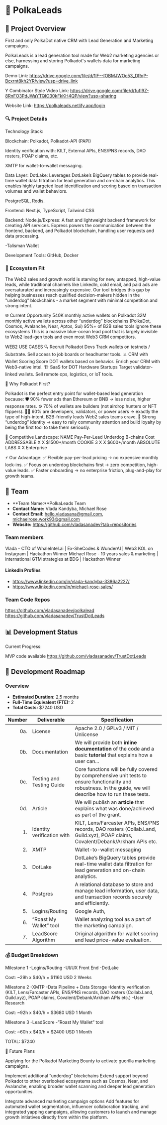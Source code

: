 # 📝 PolkaLeads

## 🌟 Project Overview

First and only PolkaDot native CRM with Lead Generation and Marketing campaigns.

PolkaLeads is a lead generation tool made for Web2 marketing agencies or else, harnessing and storing Polkadot's wallets data for marketing campaigns.

Demo Link: https://drive.google.com/file/d/1IF--fOBMJWOc53_DRqP-Bcxrnt8kh2YR/view?usp=drive_link

Y Combinator Style Video Link:
https://drive.google.com/file/d/1ufI9Z-8RnFO3PdJWaYTQIO30kFkKH4QP/view?usp=sharing

Website Link:
https://polkaleads.netlify.app/login


### 🔍 Project Details

Technology Stack:

Blockchain: Polkadot, Polkadot-API (PAPI)

Identity verification with: KILT, External APIs, ENS/PNS records, DAO rosters, POAP claims, etc. 


XMTP for wallet-to-wallet messaging.

Data Layer:
DotLake: Leverages DotLake’s BigQuery tables to provide real-time wallet data filtration for lead generation and on-chain analytics. This enables highly targeted lead identification and scoring based on transaction volumes and wallet behaviors.

PostgreSQL, Redis.

Frontend:
Next.js, TypeScript, Tailwind CSS

Backend:
Node.js/Express: A fast and lightweight backend framework for creating API services. Express powers the communication between the frontend, backend, and Polkadot blockchain, handling user requests and data processing.

-Talisman Wallet

Development Tools:
GitHub, Docker


### 🧩 Ecosystem Fit

The Web2 sales and growth world is starving for new, untapped, high-value leads, while traditional channels like LinkedIn, cold email, and paid ads are oversaturated and increasingly expensive. Our tool bridges this gap by helping businesses reach qualified decision-makers hidden in the "underdog" blockchains - a market segment with minimal competition and strong intent.

🌐 Current Opportunity
540K monthly active wallets on Polkadot
32M monthly active wallets across other “underdog” blockchains (PolkaDot, Cosmos, Avalanche, Near, Aptos, Sui)
95%+ of B2B sales tools ignore these ecosystems
This is a massive blue-ocean lead pool that is largely invisible to Web2 lead-gen tools and even most Web3 CRM competitors.

WEB2 USE CASES
🔍 Recruit Polkadot Devs
Track wallets on testnets / Substrate. Sell access to job boards or headhunter tools.
📊 CRM with Wallet Scoring
Score DOT wallets based on behavior. Enrich your CRM with Web3-native intel.
🏗️ SaaS for DOT Hardware Startups
Target validator-linked wallets. Sell remote ops, logistics, or IoT tools.



🧠 Why Polkadot First?

Polkadot is the perfect entry point for wallet-based lead generation because:
🛡️ 90% fewer ads than Ethereum or BNB → less noise, higher response rates.
⚙️ 70% of wallets are builders (not airdrop hunters or NFT flippers).
👨‍💻 60% are developers, validators, or power users → exactly the type of high-intent, B2B-friendly leads Web2 sales teams crave.
🧬 Strong “underdog” identity → easy to rally community attention and build loyalty by being the first tool to take them seriously.



🥊 Competitive Landscape:
NAME			Pay-Per-Lead	Underdog B-chains	Cost
ADDRESSABLE 	X			X			$1500+/month
COOKIE 3		X			X			$600+/month
ABSOLUTE LABS	X			X			Enterprise


⚡ Our Advantage:
✅ Flexible pay-per-lead pricing → no expensive monthly lock-ins.
✅ Focus on underdog blockchains first → zero competition, high-value leads.
✅ Faster onboarding → no enterprise friction, plug-and-play for growth teams.


## 👥 Team

- **Team Name:**PolkaLeads Team
- **Contact Name:** Vlada Kandyba, Michael Rose
- **Contact Email:** hello.vladasana@gmail.com, michaelrose.work93@gmail.com
- **Website:** https://github.com/vladasanadev?tab=repositories

### Team members

Vlada - CTO of WhaleIntel.ai | Ex-SheCodes & WunderAI | Web3 KOL on Instagram | Hackathon Winner
Michael Rose - 10 years sales & marketing | international GTM strategies at BDG | Hackathon Winner

#### LinkedIn Profiles

- https://www.linkedin.com/in/vlada-kandyba-3386a2227/
- https://www.linkedin.com/in/michael-rose-sales/

### Team Code Repos

https://github.com/vladasanadev/polkalead
https://github.com/vladasanadev/TrustDotLeads

## 📊 Development Status

Current Progress:  

MVP code available
https://github.com/vladasanadev/TrustDotLeads

## 📅 Development Roadmap

### Overview

- **Estimated Duration:** 2,5 months
- **Full-Time Equivalent (FTE):**  2
- **Total Costs:**  $7240 USD

| Number | Deliverable | Specification |
| -----: | ----------- | ------------- |
| 0a. | License | Apache 2.0 / GPLv3 / MIT / Unlicense |
| 0b. | Documentation | We will provide both **inline documentation** of the code and a basic **tutorial** that explains how a user can... |
| 0c. | Testing and Testing Guide | Core functions will be fully covered by comprehensive unit tests to ensure functionality and robustness. In the guide, we will describe how to run these tests. |
| 0d. | Article | We will publish an **article** that explains what was done/achieved as part of the grant. |
| 1. | Identity verification with | KILT, Lens/Farcaster APIs, ENS/PNS records, DAO rosters (Collab.Land, Guild.xyz), POAP claims, Covalent/Debank/Arkham APIs etc.
| 2. | XMTP | Wallet-to-wallet messaging
| 3. | DotLake | DotLake’s BigQuery tables provide real-time wallet data filtration for lead generation and on-chain analytics.
| 4. | Postgres | A relational database to store and manage lead information, user data, and transaction records securely and efficiently.
| 5. | Logins/Routing | Google Auth, 
| 6. | ”Roast My Wallet” tool | Wallet analyzing tool as a part of the marketing campaign. 
| 7. | LeadScore Algorithm | Original algorithm for wallet scoring and lead price-value evaluation.







### 💰 Budget Breakdown

Milestone 1
-Logins/Routing
-UI/UX Front End
-DotLake

Cost: ~29h x $40/h = $1160 USD
2 Weeks

Milestone 2
-XMTP
-Data Pipeline + Data Storage
-Identity verification (KILT, Lens/Farcaster APIs, ENS/PNS records, DAO rosters (Collab.Land, Guild.xyz), POAP claims, Covalent/Debank/Arkham APIs etc.)
-User Research

Cost: ~92h x $40/h = $3680 USD
1 Month

Milestone 3
-LeadScore
-”Roast My Wallet” tool

Cost: ~60h x $40/h = $2400 USD
1 Month

TOTAL: $7240

🔮 Future Plans

Applying for the Polkadot Marketing Bounty to activate guerilla marketing campaigns.

Implement additional “underdog” blockchains
Extend support beyond Polkadot to other overlooked ecosystems such as Cosmos, Near, and Avalanche, enabling broader wallet scanning and deeper lead generation opportunities.


Integrate advanced marketing campaign options
 Add features for automated wallet segmentation, influencer collaboration tracking, and integrated yapping campaigns, allowing customers to launch and manage growth initiatives directly from within the platform.